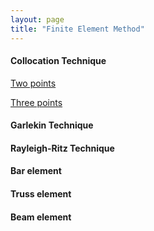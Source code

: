 ```yaml
---
layout: page
title: "Finite Element Method"
---
```


#### Collocation Technique

[Two points](/two_point_collocation.md)

[Three points](/three_point_collocation.md)

#### Garlekin Technique

#### Rayleigh-Ritz Technique

#### Bar element

#### Truss element

#### Beam element
